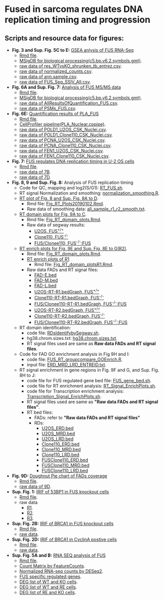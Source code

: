 # Fused in sarcoma regulates DNA replication timing and progression
## Scripts and resource data for figures:
* __Fig. 3 and Sup. Fig. 5C to E:__ [GSEA anlysis of FUS RNA-Seq](/Fig_GSEA_FUS.md)
  * [Rmd file](code/Fig_GSEA_FUS.Rmd).
  * [MSigDB for biological processing(c5.bp.v6.2.symbols.gmt)](data/).
  * [raw data of res_WTvsKO_shrunken_tb_entrez.csv](data/res_WTvsKO_shrunken_tb_entrez.csv).
  * [raw data of normalized_counts.csv](data/normalized_counts.csv).
  * [raw data of ann.sample.csv](data/ann.sample.csv).
  * [raw data of FUS_Seq_SSIV_All.csv](data/FUS_Seq_SSIV_All.csv).
* __Fig. 6A and Sup. Fig. 7:__ [Analysis of FUS MS/MS data](/fig_FUS_MS.md)
  * [Rmd file](code/fig_FUS_MS.Rmd).
  * [MSigDB for biological processing(c5.bp.v6.2.symbols.gmt)](data/).
  * [raw data of AllResultsOfQuantification_FUS.csv](data/AllResultsOfQuantification_FUS.csv).
  * [raw data of PSMs_FUS.csv](data/PSMs_FUS.csv).
* __Fig. 6E:__ [Quantification results of PLA_FUS](/Fig_PLA_FUS.md)
  * [Rmd file](code/Fig_PLA_FUS.Rmd).
  * [CellProfiler pipeline(PLA_Nuclear.cppipe)](code/).
  * [raw data of POLD1_U2OS_CSK_Nuclei.csv](data/POLD1_U2OS_CSK_Nuclei.csv).
  * [raw data of POLD1_Clone110_CSK_Nuclei.csv](data/POLD1_Clone110_CSK_Nuclei.csv).
  * [raw data of PCNA_U2OS_CSK_Nuclei.csv](data/PCNA_U2OS_CSK_Nuclei.csv).
  * [raw data of PCNA_Clone110_CSK_Nuclei.csv](data/PCNA_Clone110_CSK_Nuclei.csv).
  * [raw data of FEN1_U2OS_CSK_Nuclei.csv](data/FEN1_U2OS_CSK_Nuclei.csv).
  * [raw data of FEN1_Clone110_CSK_Nuclei.csv](data/FEN1_Clone110_CSK_Nuclei.csv).
* __Fig. 7:__ [FUS regulates DNA replication timing in U-2 OS cells](/barplot_RT_FUS-KO.md)
  * [Rmd file](code/barplot_RT_FUS-KO.Rmd).
  * [raw data of 7B](data/RT_EdU_FUS-KO.csv).
  * [raw data of 7D](data/RT_BrdU_DoubleThymidine_FUS.csv).
* __Fig. 8, 9 and Sup. Fig. 8:__ Analysis of FUS replication timing
    * Code for QC, mapping and log2(S/G1): [RT_FUS.sh](code/RT_FUS.sh).
    * RT signal Normalization and smoothing: [normalization_smoothing.R](code/normalization_smoothing.R).
    * [RT plot of Fig. 8 and Sup. Fig. 8A to D](/Fig_RT_Plots20190102.md).
      * Rmd file: [Fig_RT_Plots20190102.Rmd](code/Fig_RT_Plots20190102.Rmd).
      * Raw data of smoothing data: [all_sample_r1_r2_smooth.txt](data/all_sample_r1_r2_smooth.txt).
    * [RT domain plots for Fig. 9A to C](/Fig_RT_domain_plots.md).
      * Rmd file: [Fig_RT_domain_plots.Rmd](code/Fig_RT_domain_plots.Rmd).
      * Raw data of segway results:
        * [U2OS, FUS<sup>+/+</sup>](data/U2OS_segway.bed)
        * [Clone110, FUS<sup>-/-</sup>](data/Clone110_segway.bed)
        * [FUS/Clonee110, FUS<sup>-/-</sup>:FUS](data/FUSClone110_segway.bed)
    * [RT enrich plots for Fig. 9E and Sup. Fig. 8E to G(R2)](/FigRtEnrichment.md).
        * Rmd file: [Fig_RT_domain_plots.Rmd](code/FigRtEnrichment.Rmd).
        * [RT enrich plots of R1](/FigRtEnrichmentR1.md)
          * Rmd file: [Fig_RT_domain_plotsR1.Rmd](code/FigRtEnrichmentR1.Rmd).
        * Raw data FADs and RT signal files:
          * [FAD-E.bed](data/ERD_lost.bed)
          * [FAD-M.bed](data/MRD_lost.bed)
          * [FAD-L.bed](data/LRD_lost.bed)
          * [U2OS-RT-R1.bedGraph, FUS<sup>+/+</sup>](data/U2OS_RT_R1-X_Loess_smoothing.bedGraph)
          * [Clone110-RT-R1.bedGraph, FUS<sup>-/-</sup>](data/Clone110_RT_R1-X_Loess_smoothing.bedGraph)
          * [FUS/Clonee110-RT-R1.bedGraph, FUS<sup>-/-</sup>:FUS](data/FUSClone110_RT_R1-X_Loess_smoothing.bedGraph)
          * [U2OS-RT-R2.bedGraph, FUS<sup>+/+</sup>](data/U2OS_RT_R2-X_Loess_smoothing.bedGraph)
          * [Clone110-RT-R2.bedGraph, FUS<sup>-/-</sup>](data/Clone110_RT_R2-X_Loess_smoothing.bedGraph)
          * [FUS/Clonee110-RT-R2.bedGraph, FUS<sup>-/-</sup>:FUS](data/FUSClone110_RT_R2-X_Loess_smoothing.bedGraph)
    * RT domain identification:
       * code file: [RDsIdentifybySegway.sh](code/RDsIdentifybySegway.sh).
       * hg38.chrom.sizes.txt: [hg38.chrom.sizes.txt](data/hg38.chrom.sizes.txt).
       * RT signal files used are same as **Raw data FADs and RT signal files**.
    * Code for FAD GO enrichment analysis in Fig 9H and I:
       * code file: [FUS_RT_groupcompare_GOEnrich.R](code/FUS_RT_groupcompare_GOEnrich.R).
       * input file: [ERD_MRD_LRD_ENTREID.txt](data/ERD_MRD_LRD_ENTREID.txt).
    * RT signal enrichment in gene regions in Fig. 9F and G, and Sup. Fig. 8H to J:
       * code file for FUS regulated gene bed file: [FUS_gene_bed.sh](code/FUS_gene_bed.sh).
       * code file for RT enrichment analysis: [RT_Signal_EnrichPlots.sh](code/RT_Signal_EnrichPlots.sh).
       * code file for Transcription enrichment analysis: [Transcription_Signal_EnrichPlots.sh](code/Transcription_Signal_EnrichPlots.sh).
       * RT signal files used are same as **"Raw data FADs and RT signal files"**.
       * RT bed files:
         * FADs: refer to **"Raw data FADs and RT signal files"**
         * RDs:
           * [U2OS_ERD.bed](data/U2OS_ERD.bed)
           * [U2OS_MRD.bed](data/U2OS_MRD.bed)
           * [U2OS_LRD.bed](data/U2OS_LRD.bed)
           * [Clone110_ERD.bed](data/Clone110_ERD.bed)
           * [Clone110_MRD.bed](data/Clone110_MRD.bed)
           * [Clone110_LRD.bed](data/Clone110_LRD.bed)
           * [FUSClone110_ERD.bed](data/FUSClone110_ERD.bed)
           * [FUSClone110_MRD.bed](data/FUSClone110_MRD.bed)
           * [FUSClone110_LRD.bed](data/FUSClone110_LRD.bed)
* __Fig. 9D:__ [Doughnut Pie chart of FADs coverage](/PieChart_FADs_Coverage.md)
  * [Rmd file](code/PieChart_FADs_Coverage.Rmd).
  * [raw data of 9D](data/FADs_coverage.csv).
* __Sup. Fig. 1:__ [IRIF of 53BP1 in FUS knockout cells](/Fig_IRIF_53BP1.md)
  * [Rmd file](code/Fig_IRIF_53BP1.Rmd).
  * raw data
    * [R1](data/53BP1_Foci/fociR1.csv).
    * [R2](data/53BP1_Foci/fociR2.csv). 
    * [R3](data/53BP1_Foci/fociR3.csv).
* __Sup. Fig. 2B:__ [IRIF of BRCA1 in FUS knockout cells](/fig_IRIF_BRCA1_FUS-KO.md)
  * [Rmd file](code/fig_IRIF_BRCA1_FUS-KO.Rmd).
  * [raw data](data/IRIF_BRCA1_mock_15min.csv).
* __Sup. Fig. 2D:__ [IRIF of BRCA1 in CyclinA postive cells](/fig_IRIF_BRCA1_CyclinA.md)
  * [Rmd file](code/fig_IRIF_BRCA1_CyclinA.Rmd).
  * [raw data](data/IRIF_BRCA1_CyclinA.csv).
* __Sup. Fig. 5A and B:__ [RNA SEQ analysis of FUS](/Fig_FUS_RnaSeqDESeq2.md)
  * [Rmd file](code/Fig_FUS_RnaSeqDESeq2.Rmd).
  * [Count Matrix by FeatureCounts](data/fus_featurecounts.txt.Rmatrix.txt).
  * [Normalized RNA-seq counts by DESeq2](data/normalized_counts.csv).
  * [FUS specific regulated genes](data/FusSpeRegulatedGenes.csv).
  * [DEG list of WT and KO cells](data/sigWTvsKO_DESeq2.csv).
  * [DEG list of WT and RE cells](data/sigWTvsRE_DESeq2.csv).
  * [DEG list of RE and KO cells](data/sigREvsKO_DESeq2.csv).
